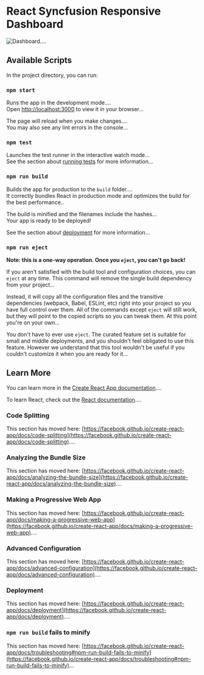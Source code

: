 # React Syncfusion Responsive Dashboard

<img src="https://res.cloudinary.com/chuksmbanaso/image/upload/v1653966632/media/Screenshot_190_gtdink.png" title="Dashboard" alt="Dashboard">....

## Available Scripts

In the project directory, you can run:

### `npm start`

Runs the app in the development mode....\
Open [http://localhost:3000](http://localhost:3000) to view it in your browser...

The page will reload when you make changes....\
You may also see any lint errors in the console...

### `npm test`

Launches the test runner in the interactive watch mode...\
See the section about [running tests](https://facebook.github.io/create-react-app/docs/running-tests) for more information...

### `npm run build`

Builds the app for production to the `build` folder....\
It correctly bundles React in production mode and optimizes the build for the best performance..

The build is minified and the filenames include the hashes...\
Your app is ready to be deployed!

See the section about [deployment](https://facebook.github.io/create-react-app/docs/deployment) for more information...

### `npm run eject`

**Note: this is a one-way operation. Once you `eject`, you can't go back!**

If you aren't satisfied with the build tool and configuration choices, you can `eject` at any time. This command will remove the single build dependency from your project...

Instead, it will copy all the configuration files and the transitive dependencies (webpack, Babel, ESLint, etc) right into your project so you have full control over them. All of the commands except `eject` will still work, but they will point to the copied scripts so you can tweak them. At this point you're on your own...

You don't have to ever use `eject`. The curated feature set is suitable for small and middle deployments, and you shouldn't feel obligated to use this feature. However we understand that this tool wouldn't be useful if you couldn't customize it when you are ready for it...

## Learn More

You can learn more in the [Create React App documentation](https://facebook.github.io/create-react-app/docs/getting-started)....

To learn React, check out the [React documentation](https://reactjs.org/)....

### Code Splitting

This section has moved here: [https://facebook.github.io/create-react-app/docs/code-splitting](https://facebook.github.io/create-react-app/docs/code-splitting)....

### Analyzing the Bundle Size

This section has moved here: [https://facebook.github.io/create-react-app/docs/analyzing-the-bundle-size](https://facebook.github.io/create-react-app/docs/analyzing-the-bundle-size)....

### Making a Progressive Web App

This section has moved here: [https://facebook.github.io/create-react-app/docs/making-a-progressive-web-app](https://facebook.github.io/create-react-app/docs/making-a-progressive-web-app)....

### Advanced Configuration

This section has moved here: [https://facebook.github.io/create-react-app/docs/advanced-configuration](https://facebook.github.io/create-react-app/docs/advanced-configuration)....

### Deployment

This section has moved here: [https://facebook.github.io/create-react-app/docs/deployment](https://facebook.github.io/create-react-app/docs/deployment)....

### `npm run build` fails to minify

This section has moved here: [https://facebook.github.io/create-react-app/docs/troubleshooting#npm-run-build-fails-to-minify](https://facebook.github.io/create-react-app/docs/troubleshooting#npm-run-build-fails-to-minify)...
